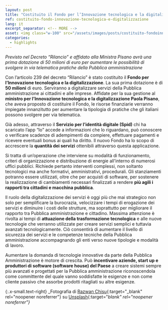 ```yaml
---
layout: post
title: "Costituito il Fondo per l’Innovazione tecnologica e la digitalizzazione"
ref: costituito-fondo-innovazione-tecnologica-e-digitalizzazione
lang: it
excerpt_separator: <!-- MORE -->
asset: <img class="w-100" src="/assets/images/posts/costituito-fondoinnovazione-tecnologica-e-digitalizzazione.jpg" alt="Costituito il Fondo per Innovazione Tecnologica"/>
categories:
  - highlights
---
```


_Previsto nel Decreto “Rilancio” e affidato alla Ministra Pisano avrà una prima dotazione di 50 milioni di euro per aumentare le possibilità di svolgere in via telematica pratiche della Pubblica amministrazione_

<!-- MORE -->

Con l’articolo 239 del decreto “Rilancio” è stato costituito il **Fondo per l’Innovazione tecnologica e la digitalizzazione**. La sua prima dotazione è di **50 milioni** di euro. Serviranno a digitalizzare servizi della Pubblica amministrazione ai cittadini e alle imprese. Affidate per la sua gestione al **ministro per l’Innovazione tecnologica e la digitalizzazione Paola Pisano**, che aveva proposto di costituire il Fondo, le risorse finanziarie verranno impiegate innanzitutto per aumentare la tipologia di pratiche che gli italiani possono svolgere per via telematica.


Già adesso, attraverso il **Servizio per l’identità digitale (Spid)** chi ha scaricato l’app “Io” accede a informazioni che lo riguardano, può conoscere o verificare scadenze di adempimenti da compiere, effettuare pagamenti e ricevere eventuali bonus ai quali ha diritto. Il nuovo Fondo ha lo scopo di accrescere la **quantità dei servizi** ottenibili attraverso questa applicazione.


Si tratta di un’operazione che interviene su modalità di funzionamento, criteri di organizzazione e distribuzione di energie all’interno di numerosi uffici pubblici. Richiede pertanto interventi complessi, non soltanto tecnologici ma anche formativi, amministrativi, procedurali. Gli stanziamenti potranno essere utilizzati, oltre che per acquisti di software, per sostenere la realizzazione di cambiamenti necessari finalizzati a rendere **più agili i rapporti tra cittadini e macchina pubblica**.


Il ruolo della digitalizzazione dei servizi è oggi più che mai strategico non solo per  semplificare la burocrazia, velocizzare i tempi di erogazione dei servizi e diminuire i costi delle strutture,  ma soprattutto per migliorare il rapporto tra Pubblica amministrazione e cittadino. Massima attenzione è rivolta ai tempi di **attuazione della trasformazione tecnologica** e alle nuove tecnologie che verranno utilizzate per creare servizi semplici e tuttavia avanzati tecnologicamente. Ciò consentirà di aumentare il livello di sicurezza dei servizi e le competenze tecniche della Pubblica amministrazione accompagnando gli enti verso nuove tipologie e modalità di lavoro.


Aumentare la domanda di tecnologie innovative da parte della Pubblica Amministrazione è motore di crescita. Può **incentivare aziende, start up e produttori di software (software house) del Paese** a creare sistemi sempre più avanzati e progettati per la Pubblica amministrazione riconoscendola come committente del quale vanno soddisfatte le esigenze e non come  cliente passivo che assorbe prodotti ritagliati su altre esigenze.


{:.x-small.text-right}
_Fotografia di [Razwan Chisu](https://unsplash.com/@nullplus?utm_source=unsplash&utm_medium=referral&utm_content=creditCopyText){:target="_blank" rel="noopener noreferrer"} su [Unsplash](https://unsplash.com/photos/Ua-agENjmI4){:target="_blank" rel="noopener noreferrer"}_


